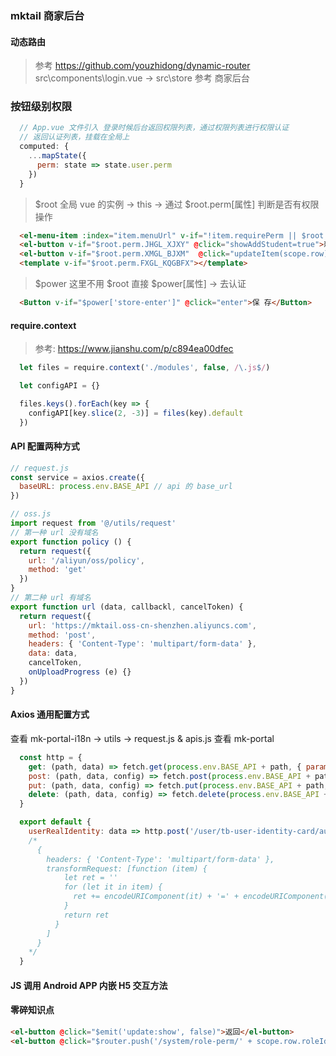 ### mktail 商家后台

#### 动态路由
  > 参考 https://github.com/youzhidong/dynamic-router  src\components\login.vue -> src\store
  > 参考 商家后台
### 按钮级别权限
  ```js
    // App.vue 文件引入 登录时候后台返回权限列表，通过权限列表进行权限认证
    // 返回认证列表，挂载在全局上
    computed: {
      ...mapState({
        perm: state => state.user.perm
      })
    }
  ```
  > $root 全局 vue 的实例 -> this  -> 通过 $root.perm[属性] 判断是否有权限操作
  ```html
    <el-menu-item :index="item.menuUrl" v-if="!item.requirePerm || $root.perm[item.requirePerm]">
    <el-button v-if="$root.perm.JHGL_XJXY" @click="showAddStudent=true">新建学员</el-button>
    <el-button v-if="$root.perm.XMGL_BJXM"  @click="updateItem(scope.row)">编辑</el-button>
    <template v-if="$root.perm.FXGL_KQGBFX"></template>
  ```

  > $power 这里不用 $root 直接 $power[属性] -> 去认证
  ```html
    <Button v-if="$power['store-enter']" @click="enter">保 存</Button>
  ```
#### require.context
  > 参考: https://www.jianshu.com/p/c894ea00dfec
  ```js
    let files = require.context('./modules', false, /\.js$/)
  
    let configAPI = {}
  
    files.keys().forEach(key => {
      configAPI[key.slice(2, -3)] = files(key).default
    })
  ```

#### API 配置两种方式
  ```js
  // request.js
  const service = axios.create({
    baseURL: process.env.BASE_API // api 的 base_url
  })
  
  // oss.js
  import request from '@/utils/request'
  // 第一种 url 没有域名
  export function policy () {
    return request({
      url: '/aliyun/oss/policy',
      method: 'get'
    })
  }
  // 第二种 url 有域名
  export function url (data, callbackl, cancelToken) {
    return request({
      url: 'https://mktail.oss-cn-shenzhen.aliyuncs.com',
      method: 'post',
      headers: { 'Content-Type': 'multipart/form-data' },
      data: data,
      cancelToken,
      onUploadProgress (e) {}
    })
  }
  ```
#### Axios 通用配置方式
  查看 mk-portal-i18n -> utils -> request.js & apis.js
  查看 mk-portal
  ```js
    const http = {
      get: (path, data) => fetch.get(process.env.BASE_API + path, { params: data }),
      post: (path, data, config) => fetch.post(process.env.BASE_API + path, data, config),
      put: (path, data, config) => fetch.put(process.env.BASE_API + path, data, config),
      delete: (path, data, config) => fetch.delete(process.env.BASE_API + path, {params: data}, config)
    }

    export default {
      userRealIdentity: data => http.post('/user/tb-user-identity-card/authIDCard', data, {headers: { 'Content-Type': 'multipart/form-data' }}),
      /*
        {
          headers: { 'Content-Type': 'multipart/form-data' },
          transformRequest: [function (item) {
              let ret = ''
              for (let it in item) {
                ret += encodeURIComponent(it) + '=' + encodeURIComponent(item[it]) + '&'
              }
              return ret
            }
          ]
        }
      */
    }
  ```
#### JS 调用 Android APP 内嵌 H5 交互方法

#### 零碎知识点
  ```html
  <el-button @click="$emit('update:show', false)">返回</el-button>
  <el-button @click="$router.push('/system/role-perm/' + scope.row.roleId)">权限管理</el-button>
  ```
